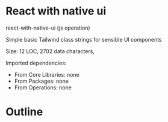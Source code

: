 # React with native ui

react-with-native-ui (js operation)

Simple basic Tailwind class strings for sensible UI components

Size: 12 LOC, 2702 data characters, 
 
Imported dependencies:

- From Core Libraries: none
- From Packages: none
- From Operations: none

# Outline

